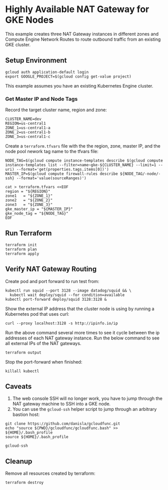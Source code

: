 # Highly Available NAT Gateway for GKE Nodes

This example creates three NAT Gateway instances in different zones and Compute Engine Network Routes to route outbound traffic from an existing GKE cluster.

## Setup Environment

```
gcloud auth application-default login
export GOOGLE_PROJECT=$(gcloud config get-value project)
```

This example assumes you have an existing Kubernetes Engine cluster.

### Get Master IP and Node Tags

Record the target cluster name, region and zone:

```
CLUSTER_NAME=dev
REGION=us-central1
ZONE_1=us-central1-a
ZONE_2=us-central1-b
ZONE_3=us-central1-c
```

Create a `terraform.tfvars` file with the the region, zone, master IP, and the node pool nework tag name to the tfvars file:

```
NODE_TAG=$(gcloud compute instance-templates describe $(gcloud compute instance-templates list --filter=name~gke-${CLUSTER_NAME} --limit=1 --uri) --format='get(properties.tags.items[0])')
MASTER_IP=$(gcloud compute firewall-rules describe ${NODE_TAG/-node/-ssh} --format='value(sourceRanges)')

cat > terraform.tfvars <<EOF
region = "${REGION}"
zone1   = "${ZONE_1}"
zone2   = "${ZONE_2}"
zone3   = "${ZONE_3}"
gke_master_ip = "${MASTER_IP}"
gke_node_tag = "${NODE_TAG}"
EOF
```

## Run Terraform

```
terraform init
terraform plan
terraform apply
```

## Verify NAT Gateway Routing

Create pod and port forward to run test from:

```
kubectl run squid --port 3128 --image datadog/squid && \
  kubectl wait deploy/squid --for condition=available
kubectl port-forward deploy/squid 3128:3128 &
```

Show the external IP address that the cluster node is using by running a Kubernetes pod that uses curl:

```
curl --proxy localhost:3128 -s http://ipinfo.io/ip
```

Run the above command several more times to see it cycle between the ip addresses of each NAT gateway instance. Run the below command to see all external IPs of the NAT gateways.

```
terraform output
```

Stop the port-forward when finished:

```
killall kubectl
```

## Caveats

1. The web console SSH will no longer work, you have to jump through the NAT gateway machine to SSH into a GKE node.
2. You can use the `gcloud-ssh` helper script to jump through an arbitrary bastion host:

```
git clone https://github.com/danisla/gcloudfunc.git
echo "source ${PWD}/gcloudfunc/gcloudfunc.bash" >> ${HOME}/.bash_profile
source ${HOME}/.bash_profile

gcloud-ssh
```

## Cleanup

Remove all resources created by terraform:

```
terraform destroy
```